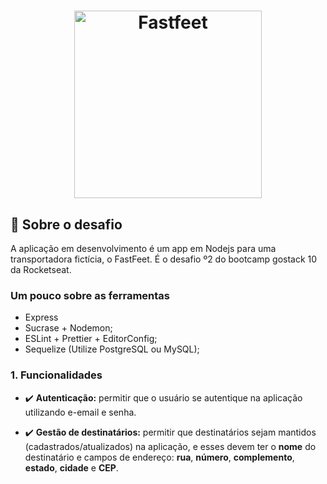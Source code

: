 <h1 align="center">
  <img alt="Fastfeet" title="Fastfeet" src="https://raw.githubusercontent.com/Rocketseat/bootcamp-gostack-desafio-02/master/.github/logo.png" width="300px" />
</h1>


## :rocket: Sobre o desafio

A aplicação em desenvolvimento é um app em Nodejs para uma transportadora fictícia, o FastFeet. É o desafio º2 do bootcamp gostack 10 da Rocketseat.

### **Um pouco sobre as ferramentas**

- Express
- Sucrase + Nodemon;
- ESLint + Prettier + EditorConfig;
- Sequelize (Utilize PostgreSQL ou MySQL);

### 1. **Funcionalidades**

- :heavy_check_mark: **Autenticação:** permitir que o usuário se autentique na aplicação utilizando e-email e senha.

- :heavy_check_mark: **Gestão de destinatários:** permitir que destinatários sejam mantidos (cadastrados/atualizados) na aplicação, e esses devem ter o **nome** do destinatário e campos de endereço: **rua**, **número**, **complemento**, **estado**, **cidade** e **CEP**.

